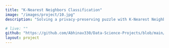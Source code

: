 ```yaml
---
title: "K-Nearest Neighbors Classification"
image: "/images/project/10.jpg"
description: "Solving a privacy-preserving puzzle with K-Nearest Neighbors. Training a high-accuracy model on classified data with concealed column headers."

# live: ""
github: "https://github.com/Abhinav330/Data-Science-Projects/blob/main/Project%20on%20K%20Nearest%20Neighbors/K%20Nearest%20Neighbors%20Project.ipynb" 
layout: project
---
```


